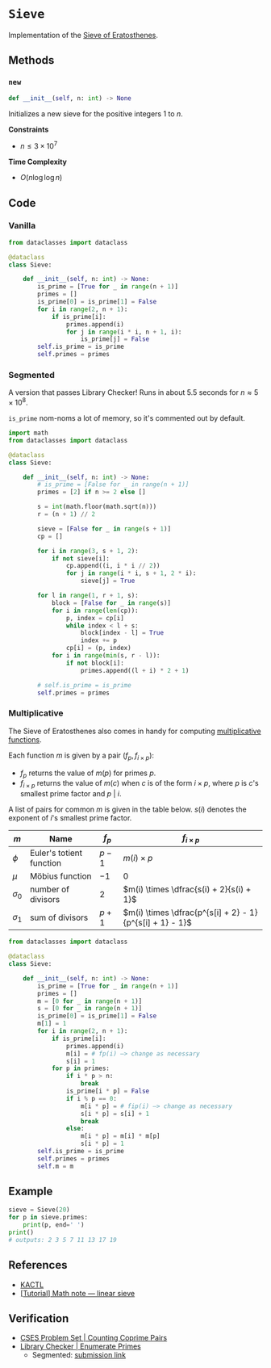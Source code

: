 # `Sieve`
Implementation of the [Sieve of Eratosthenes](https://en.wikipedia.org/wiki/Sieve_of_Eratosthenes).

## Methods
### `new`
```python
def __init__(self, n: int) -> None
```

Initializes a new sieve for the positive integers $1$ to $n$.

**Constraints**
- $n \le 3 \times 10^{7}$

**Time Complexity**
- $O(n \log \log n)$

## Code
### Vanilla
```python
from dataclasses import dataclass
```

```python
@dataclass
class Sieve:

	def __init__(self, n: int) -> None:
		is_prime = [True for _ in range(n + 1)]
		primes = []
		is_prime[0] = is_prime[1] = False
		for i in range(2, n + 1):
			if is_prime[i]:
				primes.append(i)
				for j in range(i * i, n + 1, i):
					is_prime[j] = False
		self.is_prime = is_prime
		self.primes = primes
```

### Segmented
A version that passes Library Checker! Runs in about 5.5 seconds for $n \approx 5 \times 10^{8}$.

`is_prime` nom-noms a lot of memory, so it's commented out by default.

```python
import math
from dataclasses import dataclass
```

```python
@dataclass
class Sieve:

	def __init__(self, n: int) -> None:
		# is_prime = [False for _ in range(n + 1)]
		primes = [2] if n >= 2 else []

		s = int(math.floor(math.sqrt(n)))
		r = (n + 1) // 2

		sieve = [False for _ in range(s + 1)]
		cp = []

		for i in range(3, s + 1, 2):
			if not sieve[i]:
				cp.append((i, i * i // 2))
				for j in range(i * i, s + 1, 2 * i):
					sieve[j] = True

		for l in range(1, r + 1, s):
			block = [False for _ in range(s)]
			for i in range(len(cp)):
				p, index = cp[i]
				while index < l + s:
					block[index - l] = True
					index += p
				cp[i] = (p, index)
			for i in range(min(s, r - l)):
				if not block[i]:
					primes.append((l + i) * 2 + 1)

		# self.is_prime = is_prime
		self.primes = primes
```

### Multiplicative
The Sieve of Eratosthenes also comes in handy for computing [multiplicative functions](https://en.wikipedia.org/wiki/Multiplicative_function).

Each function $m$ is given by a pair $(f_{p}, f_{i \times p})$:
- $f_{p}$ returns the value of $m(p)$ for primes $p$.
- $f_{i \times p}$ returns the value of $m(c)$ when $c$ is of the form $i \times p$, where $p$ is $c$'s smallest prime factor and $p~|~i$.

A list of pairs for common $m$ is given in the table below. $s(i)$ denotes the exponent of $i$'s smallest prime factor.

| $m$          | Name                     | $f_{p}$ | $f_{i \times p}$                     |
| ------------ | ------------------------ | ------- | ------------------------------------ |
| $\phi$       | Euler's totient function | $p - 1$ | $m(i) \times p$                      |
| $\mu$        | Möbius function          | $-1$    | $0$                                  |
| $\sigma_{0}$ | number of divisors       | $2$     | $m(i) \times \dfrac{s(i) + 2}{s(i) + 1}$ |
| $\sigma_{1}$  | sum of divisors          | $p + 1$ | $m(i) \times \dfrac{p^{s[i] + 2} - 1}{p^{s[i] + 1} - 1}$                                      |

```python
from dataclasses import dataclass
```

```python
@dataclass
class Sieve:

	def __init__(self, n: int) -> None:
		is_prime = [True for _ in range(n + 1)]
		primes = []
		m = [0 for _ in range(n + 1)]
		s = [0 for _ in range(n + 1)]
		is_prime[0] = is_prime[1] = False
		m[1] = 1
		for i in range(2, n + 1):
			if is_prime[i]:
				primes.append(i)
				m[i] = # fp(i) —> change as necessary
				s[i] = 1
			for p in primes:
				if i * p > n:
					break
				is_prime[i * p] = False
				if i % p == 0:
					m[i * p] = # fip(i) —> change as necessary
					s[i * p] = s[i] + 1
					break
				else:
					m[i * p] = m[i] * m[p]
					s[i * p] = 1
		self.is_prime = is_prime
		self.primes = primes
		self.m = m
```

## Example
```python
sieve = Sieve(20)
for p in sieve.primes:
	print(p, end=' ')
print()
# outputs: 2 3 5 7 11 13 17 19
```

## References
- [KACTL](https://github.com/kth-competitive-programming/kactl/blob/main/content/number-theory/FastEratosthenes.h)
- [[Tutorial] Math note — linear sieve](https://codeforces.com/blog/entry/54090)

## Verification
- [CSES Problem Set | Counting Coprime Pairs](https://cses.fi/problemset/task/2417/)
- [Library Checker | Enumerate Primes](https://judge.yosupo.jp/problem/enumerate_primes)
	- Segmented: [submission link](https://judge.yosupo.jp/submission/95568)